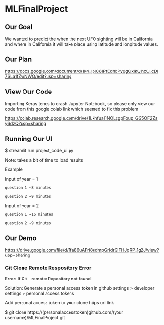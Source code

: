 # MLFinalProject
## Our Goal
We wanted to predict the when the next UFO sighting will be in California and where in California it will take place using latitude and longitude values.

## Our Plan
https://docs.google.com/document/d/1k4_IpIC8IPfEdhbPy6gOxikQjhcO_cDI7SLa1fZwNWQ/edit?usp=sharing

## View Our Code
Importing Keras tends to crash Jupyter Notebook, so please only view our code from this google colab link which seemed to fix this problem

https://colab.research.google.com/drive/1LkhfuaI1NOLcgpFoup_GG5OF2Zsy6dzQ?usp=sharing

## Running Our UI
$ streamlit run project_code_ui.py

Note: takes a bit of time to load results

Example:

  Input of year = 1
  
    question 1 ~8 minutes
    
    question 2 ~9 minutes
    
  Input of year = 2
  
    question 1 ~16 minutes
    
    question 2 ~9 minutes

## Our Demo
https://drive.google.com/file/d/1fa86uAFri8edmpGrIdrGIFHJqRP_1g2J/view?usp=sharing

### Git Clone Remote Respository Error
Error: If Git - remote: Repository not found

Solution: Generate a personal access token in github settings > developer settings > personal access tokens

Add personal access token to your clone https url link

$ git clone https://(personalaccesstoken)github.com/(your username)/MLFinalProject.git
